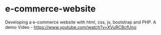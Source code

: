 # e-commerce-website
Developing a e-commerce website with html, css, js, bootstrap and PHP.
A demo Video - https://www.youtube.com/watch?v=XVuRC8cfUno
